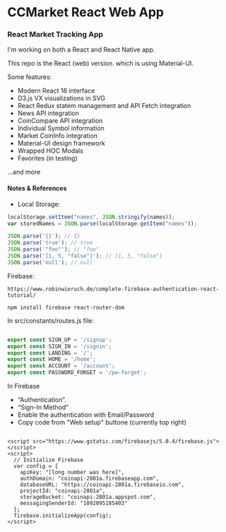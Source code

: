 

# CCMarket React Web App


### React Market Tracking App

I'm working on both a React and React Native app.

This repo is the React (web) version. which is using Material-UI.

Some features:

* Modern React 16 interface 
* D3.js VX visualizations in SVG
* React Redux statem management and API Fetch integration
* News API integration
* CoinCompare API integration
* Individual Symbol information
* Market CoinInfo integration 
* Material-UI design framework
* Wrapped HOC Modals
* Favorites (in testing)

...and more 


#### Notes & References

* Local Storage: 

```javascript
localStorage.setItem("names", JSON.stringify(names));
var storedNames = JSON.parse(localStorage.getItem("names"));
```

```javascript
JSON.parse('{}'); // {}
JSON.parse('true'); // true
JSON.parse('"foo"'); // "foo"
JSON.parse('[1, 5, "false"]'); // [1, 5, "false"]
JSON.parse('null'); // null
```

Firebase:

`https://www.robinwieruch.de/complete-firebase-authentication-react-tutorial/`

`npm install firebase react-router-dom`

In src/constants/routes.js file:
```javascript

export const SIGN_UP = '/signup';
export const SIGN_IN = '/signin';
export const LANDING = '/';
export const HOME = '/home';
export const ACCOUNT = '/account';
export const PASSWORD_FORGET = '/pw-forget';

```

In Firebase

* “Authentication”. 
* “Sign-In Method”
* Enable the authentication with Email/Password
* Copy code from "Web setup" buttone (currently top right)
```

<script src="https://www.gstatic.com/firebasejs/5.0.4/firebase.js"></script>
<script>
  // Initialize Firebase
  var config = {
    apiKey: "[long number was here]",
    authDomain: "coinapi-2801a.firebaseapp.com",
    databaseURL: "https://coinapi-2801a.firebaseio.com",
    projectId: "coinapi-2801a",
    storageBucket: "coinapi-2801a.appspot.com",
    messagingSenderId: "1092095185403"
  };
  firebase.initializeApp(config);
</script>
```

